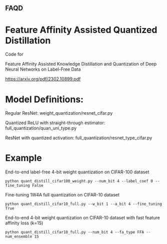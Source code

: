 ## FAQD
# Feature Affinity Assisted Quantized Distillation

Code for 

Feature Affinity Assisted Knowledge Distillation and Quantization of Deep Neural Networks on Label-Free Data

https://arxiv.org/pdf/2302.10899.pdf

# Model Definitions:
Regular ResNet: weight_quantization/resnet_cifar.py

Quantized ReLU with straight-through estimator: full_quantization/quan_uni_type.py

ResNet with quantized activation: full_quantization/resnet_type_cifar.py


# Example
End-to-end label-free 4-bit weight quantization on CIFAR-100 dataset
```shell
python quant_distill_cifar100_weight.py --num_bit 4 --label_coef 0 --fine_tuning False
```
Fine-tuning 1W4A full quantization on CIFAR-10 dataset
```shell
python quant_distill_cifar10_full.py --w_bit 1 --a_bit 4 --fine_tuning True
```
End-to-end 4-bit weight quantization on CIFAR-10 dataset with fast feature affinity loss (k=15)
```shell
python quant_distill_cifar10_full.py --num_bit 4 --fa_type FFA --num_ensemble 15
```

